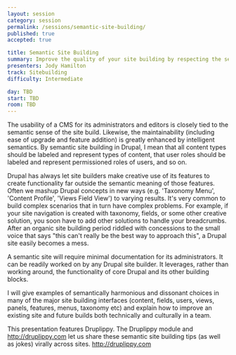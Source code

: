 ```yaml
---
layout: session
category: session
permalink: /sessions/semantic-site-building/
published: true
accepted: true

title: Semantic Site Building
summary: Improve the quality of your site building by respecting the semantics of Drupal building blocks and the naming schemes you use.
presenters: Jody Hamilton
track: Sitebuilding
difficulty: Intermediate

day: TBD
start: TBD
room: TBD
---
```


The usability of a CMS for its administrators and editors is closely tied to the semantic sense of the site build. Likewise, the maintainability (including ease of upgrade and feature addition) is greatly enhanced by intelligent semantics. By semantic site building in Drupal, I mean that all content types should be labeled and represent types of content, that user roles should be labeled and represent permissioned roles of users, and so on.

Drupal has always let site builders make creative use of its features to create functionality far outside the semantic meaning of those features. Often we mashup Drupal concepts in new ways (e.g. 'Taxonomy Menu', 'Content Profile', 'Views Field View') to varying results. It's very common to build complex scenarios that in turn have complex problems. For example, if your site navigation is created with taxonomy, fields, or some other creative solution, you soon have to add other solutions to handle your breadcrumbs. After an organic site building period riddled with concessions to the small voice that says "this can't really be the best way to approach this", a Drupal site easily becomes a mess.

A semantic site will require minimal documentation for its administrators. It can be readily worked on by any Drupal site builder. It leverages, rather than working around, the functionality of core Drupal and its other building blocks.

I will give examples of semantically harmonious and dissonant choices in many of the major site building interfaces (content, fields, users, views, panels, features, menus, taxonomy etc) and explain how to improve an existing site and future builds both technically and culturally in a team.

This presentation features Druplippy. The Druplippy module and http://druplippy.com let us share these semantic site building tips (as well as jokes) virally across sites. http://druplippy.com
